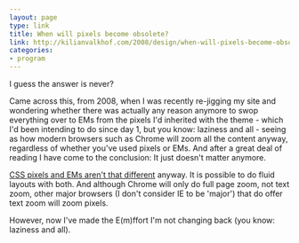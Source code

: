 ```yaml
---
layout: page
type: link
title: When will pixels become obsolete?
link: http://kilianvalkhof.com/2008/design/when-will-pixels-become-obsolete/
categories: 
- program
---
```

I guess the answer is never?

Came across this, from 2008, when I was recently re-jigging my site and wondering whether there was actually any reason anymore to swop everything over to EMs from the pixels I'd inherited with the theme - which I'd been intending to do since day 1, but you know: laziness and all - seeing as how modern browsers such as Chrome will zoom all the content anyway, regardless of whether you've used pixels or EMs. And after a great deal of reading I have come to the conclusion: It just doesn't matter anymore.  

[CSS pixels and EMs aren't that different](http://webkit.org/blog/57/css-units/) anyway. It is possible to do fluid layouts with both. And although Chrome will only do full page zoom, not text zoom, other major browsers (I don't consider IE to be 'major') that do offer text zoom will zoom pixels. 

However, now I've made the E(m)ffort I'm not changing back (you know: laziness and all).
       
